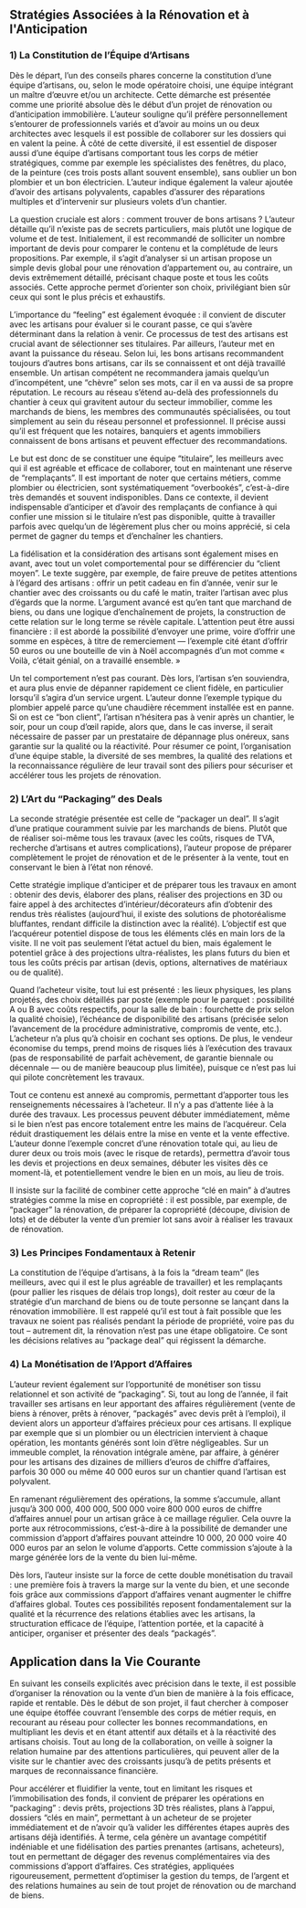 ## Stratégies Associées à la Rénovation et à l'Anticipation

### 1) La Constitution de l’Équipe d’Artisans

Dès le départ, l’un des conseils phares concerne la constitution d’une équipe d’artisans, ou, selon le mode opératoire choisi, une équipe intégrant un maître d’œuvre et/ou un architecte. Cette démarche est présentée comme une priorité absolue dès le début d’un projet de rénovation ou d’anticipation immobilière. L’auteur souligne qu’il préfère personnellement s’entourer de professionnels variés et d’avoir au moins un ou deux architectes avec lesquels il est possible de collaborer sur les dossiers qui en valent la peine. À côté de cette diversité, il est essentiel de disposer aussi d’une équipe d’artisans comportant tous les corps de métier stratégiques, comme par exemple les spécialistes des fenêtres, du placo, de la peinture (ces trois posts allant souvent ensemble), sans oublier un bon plombier et un bon électricien. L’auteur indique également la valeur ajoutée d’avoir des artisans polyvalents, capables d’assurer des réparations multiples et d’intervenir sur plusieurs volets d’un chantier.

La question cruciale est alors : comment trouver de bons artisans ? L’auteur détaille qu’il n’existe pas de secrets particuliers, mais plutôt une logique de volume et de test. Initialement, il est recommandé de solliciter un nombre important de devis pour comparer le contenu et la complétude de leurs propositions. Par exemple, il s’agit d’analyser si un artisan propose un simple devis global pour une rénovation d’appartement ou, au contraire, un devis extrêmement détaillé, précisant chaque poste et tous les coûts associés. Cette approche permet d’orienter son choix, privilégiant bien sûr ceux qui sont le plus précis et exhaustifs.

L’importance du “feeling” est également évoquée : il convient de discuter avec les artisans pour évaluer si le courant passe, ce qui s’avère déterminant dans la relation à venir. Ce processus de test des artisans est crucial avant de sélectionner ses titulaires. Par ailleurs, l’auteur met en avant la puissance du réseau. Selon lui, les bons artisans recommandent toujours d’autres bons artisans, car ils se connaissent et ont déjà travaillé ensemble. Un artisan compétent ne recommandera jamais quelqu’un d’incompétent, une “chèvre” selon ses mots, car il en va aussi de sa propre réputation. Le recours au réseau s’étend au-delà des professionnels du chantier à ceux qui gravitent autour du secteur immobilier, comme les marchands de biens, les membres des communautés spécialisées, ou tout simplement au sein du réseau personnel et professionnel. Il précise aussi qu’il est fréquent que les notaires, banquiers et agents immobiliers connaissent de bons artisans et peuvent effectuer des recommandations.

Le but est donc de se constituer une équipe “titulaire”, les meilleurs avec qui il est agréable et efficace de collaborer, tout en maintenant une réserve de “remplaçants”. Il est important de noter que certains métiers, comme plombier ou électricien, sont systématiquement “overbookés”, c’est-à-dire très demandés et souvent indisponibles. Dans ce contexte, il devient indispensable d’anticiper et d’avoir des remplaçants de confiance à qui confier une mission si le titulaire n’est pas disponible, quitte à travailler parfois avec quelqu’un de légèrement plus cher ou moins apprécié, si cela permet de gagner du temps et d’enchaîner les chantiers.

La fidélisation et la considération des artisans sont également mises en avant, avec tout un volet comportemental pour se différencier du “client moyen”. Le texte suggère, par exemple, de faire preuve de petites attentions à l’égard des artisans : offrir un petit cadeau en fin d’année, venir sur le chantier avec des croissants ou du café le matin, traiter l’artisan avec plus d’égards que la norme. L’argument avancé est qu’en tant que marchand de biens, ou dans une logique d’enchaînement de projets, la construction de cette relation sur le long terme se révèle capitale. L’attention peut être aussi financière : il est abordé la possibilité d’envoyer une prime, voire d’offrir une somme en espèces, à titre de remerciement — l’exemple cité étant d’offrir 50 euros ou une bouteille de vin à Noël accompagnés d’un mot comme « Voilà, c’était génial, on a travaillé ensemble. »

Un tel comportement n’est pas courant. Dès lors, l’artisan s’en souviendra, et aura plus envie de dépanner rapidement ce client fidèle, en particulier lorsqu’il s’agira d’un service urgent. L’auteur donne l’exemple typique du plombier appelé parce qu’une chaudière récemment installée est en panne. Si on est ce “bon client”, l’artisan n’hésitera pas à venir après un chantier, le soir, pour un coup d’œil rapide, alors que, dans le cas inverse, il serait nécessaire de passer par un prestataire de dépannage plus onéreux, sans garantie sur la qualité ou la réactivité. Pour résumer ce point, l’organisation d’une équipe stable, la diversité de ses membres, la qualité des relations et la reconnaissance régulière de leur travail sont des piliers pour sécuriser et accélérer tous les projets de rénovation.

### 2) L’Art du “Packaging” des Deals

La seconde stratégie présentée est celle de “packager un deal”. Il s’agit d’une pratique couramment suivie par les marchands de biens. Plutôt que de réaliser soi-même tous les travaux (avec les coûts, risques de TVA, recherche d’artisans et autres complications), l’auteur propose de préparer complètement le projet de rénovation et de le présenter à la vente, tout en conservant le bien à l’état non rénové.

Cette stratégie implique d’anticiper et de préparer tous les travaux en amont : obtenir des devis, élaborer des plans, réaliser des projections en 3D ou faire appel à des architectes d’intérieur/décorateurs afin d’obtenir des rendus très réalistes (aujourd’hui, il existe des solutions de photoréalisme bluffantes, rendant difficile la distinction avec la réalité). L’objectif est que l’acquéreur potentiel dispose de tous les éléments clés en main lors de la visite. Il ne voit pas seulement l’état actuel du bien, mais également le potentiel grâce à des projections ultra-réalistes, les plans futurs du bien et tous les coûts précis par artisan (devis, options, alternatives de matériaux ou de qualité).

Quand l’acheteur visite, tout lui est présenté : les lieux physiques, les plans projetés, des choix détaillés par poste (exemple pour le parquet : possibilité A ou B avec coûts respectifs, pour la salle de bain : fourchette de prix selon la qualité choisie), l’échéance de disponibilité des artisans (précisée selon l’avancement de la procédure administrative, compromis de vente, etc.). L’acheteur n’a plus qu’à choisir en cochant ses options. De plus, le vendeur économise du temps, prend moins de risques liés à l’exécution des travaux (pas de responsabilité de parfait achèvement, de garantie biennale ou décennale — ou de manière beaucoup plus limitée), puisque ce n’est pas lui qui pilote concrètement les travaux.

Tout ce contenu est annexé au compromis, permettant d’apporter tous les renseignements nécessaires à l’acheteur. Il n’y a pas d’attente liée à la durée des travaux. Les processus peuvent débuter immédiatement, même si le bien n’est pas encore totalement entre les mains de l’acquéreur. Cela réduit drastiquement les délais entre la mise en vente et la vente effective. L’auteur donne l’exemple concret d’une rénovation totale qui, au lieu de durer deux ou trois mois (avec le risque de retards), permettra d’avoir tous les devis et projections en deux semaines, débuter les visites dès ce moment-là, et potentiellement vendre le bien en un mois, au lieu de trois.

Il insiste sur la facilité de combiner cette approche “clé en main” à d’autres stratégies comme la mise en copropriété : il est possible, par exemple, de “packager” la rénovation, de préparer la copropriété (découpe, division de lots) et de débuter la vente d’un premier lot sans avoir à réaliser les travaux de rénovation.

### 3) Les Principes Fondamentaux à Retenir

La constitution de l’équipe d’artisans, à la fois la “dream team” (les meilleurs, avec qui il est le plus agréable de travailler) et les remplaçants (pour pallier les risques de délais trop longs), doit rester au cœur de la stratégie d’un marchand de biens ou de toute personne se lançant dans la rénovation immobilière. Il est rappelé qu’il est tout à fait possible que les travaux ne soient pas réalisés pendant la période de propriété, voire pas du tout – autrement dit, la rénovation n’est pas une étape obligatoire. Ce sont les décisions relatives au “package deal” qui régissent la démarche.

### 4) La Monétisation de l’Apport d’Affaires

L’auteur revient également sur l’opportunité de monétiser son tissu relationnel et son activité de “packaging”. Si, tout au long de l’année, il fait travailler ses artisans en leur apportant des affaires régulièrement (vente de biens à rénover, prêts à rénover, “packagés” avec devis prêt à l’emploi), il devient alors un apporteur d’affaires précieux pour ces artisans. Il explique par exemple que si un plombier ou un électricien intervient à chaque opération, les montants générés sont loin d’être négligeables. Sur un immeuble complet, la rénovation intégrale amène, par affaire, à générer pour les artisans des dizaines de milliers d’euros de chiffre d’affaires, parfois 30 000 ou même 40 000 euros sur un chantier quand l’artisan est polyvalent.

En ramenant régulièrement des opérations, la somme s’accumule, allant jusqu’à 300 000, 400 000, 500 000 voire 800 000 euros de chiffre d’affaires annuel pour un artisan grâce à ce maillage régulier. Cela ouvre la porte aux rétrocommissions, c’est-à-dire à la possibilité de demander une commission d’apport d’affaires pouvant atteindre 10 000, 20 000 voire 40 000 euros par an selon le volume d’apports. Cette commission s’ajoute à la marge générée lors de la vente du bien lui-même.

Dès lors, l’auteur insiste sur la force de cette double monétisation du travail : une première fois à travers la marge sur la vente du bien, et une seconde fois grâce aux commissions d’apport d’affaires venant augmenter le chiffre d’affaires global. Toutes ces possibilités reposent fondamentalement sur la qualité et la récurrence des relations établies avec les artisans, la structuration efficace de l’équipe, l’attention portée, et la capacité à anticiper, organiser et présenter des deals “packagés”.

## Application dans la Vie Courante

En suivant les conseils explicités avec précision dans le texte, il est possible d’organiser la rénovation ou la vente d’un bien de manière à la fois efficace, rapide et rentable. Dès le début de son projet, il faut chercher à composer une équipe étoffée couvrant l’ensemble des corps de métier requis, en recourant au réseau pour collecter les bonnes recommandations, en multipliant les devis et en étant attentif aux détails et à la réactivité des artisans choisis. Tout au long de la collaboration, on veille à soigner la relation humaine par des attentions particulières, qui peuvent aller de la visite sur le chantier avec des croissants jusqu’à de petits présents et marques de reconnaissance financière.

Pour accélérer et fluidifier la vente, tout en limitant les risques et l’immobilisation des fonds, il convient de préparer les opérations en “packaging” : devis prêts, projections 3D très réalistes, plans à l’appui, dossiers “clés en main”, permettant à un acheteur de se projeter immédiatement et de n’avoir qu’à valider les différentes étapes auprès des artisans déjà identifiés. À terme, cela génère un avantage compétitif indéniable et une fidélisation des parties prenantes (artisans, acheteurs), tout en permettant de dégager des revenus complémentaires via des commissions d’apport d’affaires. Ces stratégies, appliquées rigoureusement, permettent d’optimiser la gestion du temps, de l’argent et des relations humaines au sein de tout projet de rénovation ou de marchand de biens.